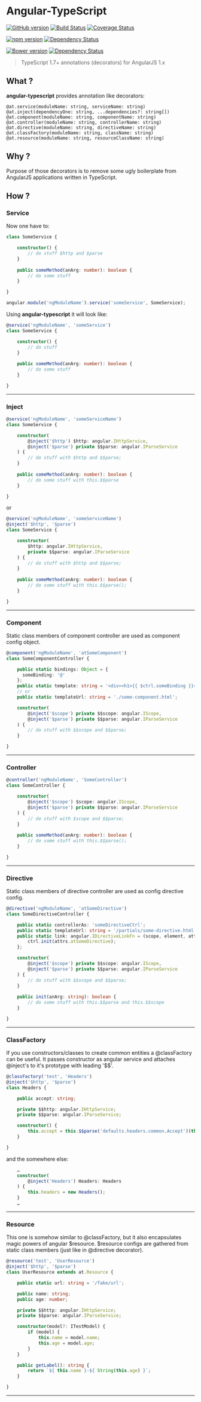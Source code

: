 Angular-TypeScript
==================

[![GitHub version](https://badge.fury.io/gh/ulfryk%2Fangular-typescript.svg)](http://badge.fury.io/gh/ulfryk%2Fangular-typescript)
[![Build Status](https://travis-ci.org/ulfryk/angular-typescript.svg)](https://travis-ci.org/ulfryk/angular-typescript)
[![Coverage Status](https://coveralls.io/repos/ulfryk/angular-typescript/badge.svg?branch=master)](https://coveralls.io/r/ulfryk/angular-typescript?branch=master)


[![npm version](https://badge.fury.io/js/angular-typescript.svg)](http://badge.fury.io/js/angular-typescript)
[![Dependency Status](https://www.versioneye.com/user/projects/5591b8f9396561001900009b/badge.svg?style=flat)](https://www.versioneye.com/user/projects/5591b8f9396561001900009b)


[![Bower version](https://badge.fury.io/bo/angular-typescript.svg)](http://badge.fury.io/bo/angular-typescript)
[![Dependency Status](https://www.versioneye.com/user/projects/5591b93039656100200000a9/badge.svg?style=flat)](https://www.versioneye.com/user/projects/5591b93039656100200000a9)



> TypeScript 1.7+ annotations (decorators) for AngularJS 1.x 

What ?
------

**angular-typescript** provides annotation like decorators:

```
@at.service(moduleName: string, serviceName: string)
@at.inject(dependencyOne: string, ...dependencies?: string[])
@at.component(moduleName: string, componentName: string)
@at.controller(moduleName: string, controllerName: string)
@at.directive(moduleName: string, directiveName: string)
@at.classFactory(moduleName: string, className: string)
@at.resource(moduleName: string, resourceClassName: string)
```

Why ?
-----

Purpose of those decorators is to remove some ugly boilerplate from AngularJS applications written in TypeScript.

How ?
-----

### Service

Now one have to:

```typescript
class SomeService {

    constructor() {
        // do stuff $http and $parse
    }
    
    public someMethod(anArg: number): boolean {
        // do some stuff
    }

}

angular.module('ngModuleName').service('someService', SomeService);
```

Using **angular-typescript** it will look like:

```typescript
@service('ngModuleName', 'someService')
class SomeService {

    constructor() {
        // do stuff
    }
    
    public someMethod(anArg: number): boolean {
        // do some stuff
    }

}
```

***

### Inject

```typescript
@service('ngModuleName', 'someServiceName')
class SomeService {

    constructor(
        @inject('$http') $http: angular.IHttpService,
        @inject('$parse') private $$parse: angular.IParseService
    ) {
        // do stuff with $http and $$parse;
    }
    
    public someMethod(anArg: number): boolean {
        // do some stuff with this.$$parse
    }

}
```

or

```typescript
@service('ngModuleName', 'someServiceName')
@inject('$http', '$parse')
class SomeService {

    constructor(
        $http: angular.IHttpService, 
        private $$parse: angular.IParseService
    ) {
        // do stuff with $http and $$parse;
    }
    
    public someMethod(anArg: number): boolean {
        // do some stuff with this.$$parse();
    }

}
```

***

### Component

Static class members of component controller are used as component config object.

```typescript
@component('ngModuleName', 'atSomeComponent')
class SomeComponentController {

    public static bindings: Object = {
      someBinding: '@'  
    };
    public static template: string = '<div><h1>{{ $ctrl.someBinding }}</h1></div>';
    // or
    public static templateUrl: string = './some-component.html';

    constructor(
        @inject('$scope') private $$scope: angular.IScope,
        @inject('$parse') private $$parse: angular.IParseService
    ) {
        // do stuff with $$scope and $$parse;
    }

}
```

***

### Controller


```typescript
@controller('ngModuleName', 'SomeController')
class SomeController {

    constructor(
        @inject('$scope') $scope: angular.IScope,
        @inject('$parse') private $$parse: angular.IParseService
    ) {
        // do stuff with $scope and $$parse;
    }
    
    public someMethod(anArg: number): boolean {
        // do some stuff with this.$$parse();
    }

}
```

***

### Directive

Static class members of directive controller are used as config directive config.

```typescript
@directive('ngModuleName', 'atSomeDirective')
class SomeDirectiveController {

    public static controllerAs: 'someDirectiveCtrl';
    public static templateUrl: string = '/partials/some-directive.html';
    public static link: angular.IDirectiveLinkFn = (scope, element, attrs, ctrl: SomeDirectiveController) => {
        ctrl.init(attrs.atSomeDirective);
    };

    constructor(
        @inject('$scope') private $$scope: angular.IScope,
        @inject('$parse') private $$parse: angular.IParseService
    ) {
        // do stuff with $$scope and $$parse;
    }
    
    public init(anArg: string): boolean {
        // do some stuff with this.$$parse and this.$$scope
    }

}
```

***

### ClassFactory

If you use constructors/classes to create common entities a @classFactory can be useful. It passes constructor as angular service and attaches @inject's to it's prototype with leading '$$'.

```typescript
@classFactory('test', 'Headers')
@inject('$http', '$parse')
class Headers {

    public accept: string;

    private $$http: angular.IHttpService;
    private $$parse: angular.IParseService;

    constructor() {
        this.accept = this.$$parse('defaults.headers.common.Accept')(this.$$http);
    }

}
```

and the somewhere else:

```typescript
    …
    constructor(
        @inject('Headers') Headers: Headers
    ) {
        this.headers = new Headers();
    }
    …
```

***

### Resource

This one is somehow similar to @classFactory, but it also encapsulates magic powers of angular $resource. $resource configs are gathered from static class members (just like in @directive decorator).

```typescript
@resource('test', 'UserResource')
@inject('$http', '$parse')
class UserResource extends at.Resource {

    public static url: string = '/fake/url';

    public name: string;
    public age: number;

    private $$http: angular.IHttpService;
    private $$parse: angular.IParseService;

    constructor(model?: ITestModel) {
        if (model) {
            this.name = model.name;
            this.age = model.age;
        }
    }

    public getLabel(): string {
        return `${ this.name }-${ String(this.age) }`;
    }

}
```

***

